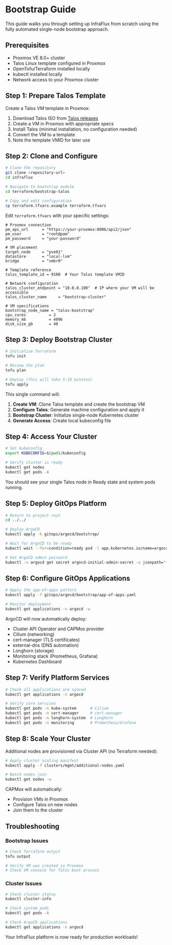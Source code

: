# Bootstrap Guide

This guide walks you through setting up InfraFlux from scratch using the fully automated single-node bootstrap approach.

## Prerequisites

- Proxmox VE 8.0+ cluster
- Talos Linux template configured in Proxmox
- OpenTofu/Terraform installed locally
- kubectl installed locally
- Network access to your Proxmox cluster

## Step 1: Prepare Talos Template

Create a Talos VM template in Proxmox:

1. Download Talos ISO from [Talos releases](https://github.com/siderolabs/talos/releases)
2. Create a VM in Proxmox with appropriate specs
3. Install Talos (minimal installation, no configuration needed)
4. Convert the VM to a template
5. Note the template VMID for later use

## Step 2: Clone and Configure

```bash
# Clone the repository
git clone <repository-url>
cd infraflux

# Navigate to bootstrap module
cd terraform/bootstrap-talos

# Copy and edit configuration
cp terraform.tfvars.example terraform.tfvars
```

Edit `terraform.tfvars` with your specific settings:

```hcl
# Proxmox connection
pm_api_url      = "https://your-proxmox:8006/api2/json"
pm_user         = "root@pam"
pm_password     = "your-password"

# VM placement
target_node     = "pve01"
datastore       = "local-lvm"
bridge          = "vmbr0"

# Template reference
talos_template_id = 9100  # Your Talos template VMID

# Network configuration
talos_cluster_endpoint = "10.0.0.100"  # IP where your VM will be accessible
talos_cluster_name     = "bootstrap-cluster"

# VM specifications
bootstrap_node_name = "talos-bootstrap"
cpu_cores          = 2
memory_mb          = 4096
disk_size_gb       = 40
```

## Step 3: Deploy Bootstrap Cluster

```bash
# Initialize Terraform
tofu init

# Review the plan
tofu plan

# Deploy (this will take 5-10 minutes)
tofu apply
```

This single command will:

1. **Create VM**: Clone Talos template and create the bootstrap VM
2. **Configure Talos**: Generate machine configuration and apply it
3. **Bootstrap Cluster**: Initialize single-node Kubernetes cluster
4. **Generate Access**: Create local kubeconfig file

## Step 4: Access Your Cluster

```bash
# Set kubeconfig
export KUBECONFIG=$(pwd)/kubeconfig

# Verify cluster is ready
kubectl get nodes
kubectl get pods -A
```

You should see your single Talos node in Ready state and system pods running.

## Step 5: Deploy GitOps Platform

```bash
# Return to project root
cd ../../

# Deploy ArgoCD
kubectl apply -k gitops/argocd/bootstrap/

# Wait for ArgoCD to be ready
kubectl wait --for=condition=ready pod -l app.kubernetes.io/name=argocd-server -n argocd --timeout=300s

# Get ArgoCD admin password
kubectl -n argocd get secret argocd-initial-admin-secret -o jsonpath="{.data.password}" | base64 -d
```

## Step 6: Configure GitOps Applications

```bash
# Apply the app-of-apps pattern
kubectl apply -f gitops/argocd/bootstrap/app-of-apps.yaml

# Monitor deployment
kubectl get applications -n argocd -w
```

ArgoCD will now automatically deploy:

- Cluster API Operator and CAPMox provider
- Cilium (networking)
- cert-manager (TLS certificates)
- external-dns (DNS automation)
- Longhorn (storage)
- Monitoring stack (Prometheus, Grafana)
- Kubernetes Dashboard

## Step 7: Verify Platform Services

```bash
# Check all applications are synced
kubectl get applications -n argocd

# Verify core services
kubectl get pods -n kube-system      # Cilium
kubectl get pods -n cert-manager     # cert-manager
kubectl get pods -n longhorn-system  # Longhorn
kubectl get pods -n monitoring       # Prometheus/Grafana
```

## Step 8: Scale Your Cluster

Additional nodes are provisioned via Cluster API (no Terraform needed):

```bash
# Apply cluster scaling manifest
kubectl apply -f clusters/mgmt/additional-nodes.yaml

# Watch nodes join
kubectl get nodes -w
```

CAPMox will automatically:

- Provision VMs in Proxmox
- Configure Talos on new nodes
- Join them to the cluster

## Troubleshooting

### Bootstrap Issues

```bash
# Check Terraform output
tofu output

# Verify VM was created in Proxmox
# Check VM console for Talos boot process
```

### Cluster Issues

```bash
# Check cluster status
kubectl cluster-info

# Check system pods
kubectl get pods -A

# Check ArgoCD applications
kubectl get applications -n argocd
```

Your InfraFlux platform is now ready for production workloads!
